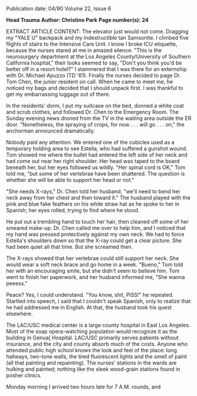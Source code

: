 Publication date: 04/90
Volume 22, Issue 6

**Head Trauma**
**Author: Christine Park**
**Page number(s): 24**

EXTRACT ARTICLE CONTENT:
The elevator just would not come.
Dragging my "YALE U" backpack and my indestructible tan Samsonite. I climbed five flights of stairs to the Intensive Care Unit. I know I broke ICU etiquette, because the nurses stared at me in amazed silence. "This is the neurosurgery department at the Los Angeles County/University of Southern California hospital," their looks seemed to say, "Don't you think you'd be better off in a resort hotel?" I stammered that I was there for an externship with Dr. Michael Apuzzo (TD '61). Finally the nurses decided to page Dr. Tom Chen, the junior resident on call. When he came to meet me, he noticed my bags and decided that I should unpack first. I was thankful to get my embarrassing luggage out of there.

In the residents' dorm, I put my suitcase on the bed, donned a white coat and scrub clothes, and followed Dr. Chen to the Emergency Room.
The Sunday evening news droned from the TV in the waiting area outside the ER door. "Nonetheless, the spraying of crops, for now . . . will go . . . on," the anchorman announced dramatically.


Nobody paid any attention. We entered one of the cubicles used as a temporary holding area to see Estella, who had suffered a gunshot wound. Tom showed me where the bullet had entered the left side of her neck and had come out near her right shoulder. Her head was taped to the board beneath her, but her eyes followed us wildly. "Her spinal cord is OK," Tom told me, "but some of her vertebrae have been shattered. The question is whether she will be able to support her head or not."

"She needs X-rays," Dr. Chen told her husband, "we'll need to bend her neck away from her chest and then toward it." The husband played with the pink and blue fake feathers on his white straw hat as he spoke to her in Spanish; her eyes rolled, trying to find where he stood.


He put out a trembling hand to touch her hair, then cleaned off some of her smeared make-up. Dr. Chen called me over to help him, and I noticed that my hand was pressed protectively against my own neck. We had to force Estella's shoulders down so that the X-ray could get a clear picture. She had been quiet all that time. But she screamed then.

The X-rays showed that her vertebrae could still support her neck. She would wear a soft neck brace and go home in a week. "Bueno," Tom told her with an encouraging smile, but she didn't seem to believe him. Tom went to finish her paperwork, and her husband informed me, "She wanna peeess."

Peace? Yes, I could understand. "You know, shit, PISS!" he repeated. Startled into speech, I said that I couldn't speak Spanish, only to realize that he had addressed me in English. At that, the husband took his quest elsewhere.


The LAC/USC medical center is a large county hospital in East Los Angeles. Most of the soap opera-watching population would recognize it as the building in Genua[ Hospital. LAC/USC primarily serves patients without insurance, and the city and county absorb much of the costs. Anyone who attended public high school knows the look and feel of the place: long hallways, two-tone walls, the tired fluorescent lights and the smell of paint (all that painting and repainting). The nurses' stations in the wards are hulking and painted; nothing like the sleek wood-grain stations found in posher clinics.

Monday morning I arrived two hours late for 7 A.M. rounds, and